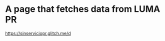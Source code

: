 <h1> A page that fetches data from LUMA PR </h1>
<a href = "https://sinserviciopr.glitch.me/d" > https://sinserviciopr.glitch.me/d</a>
